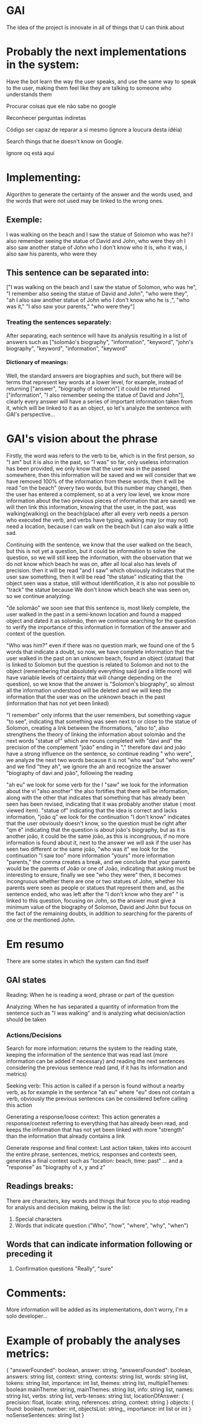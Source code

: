 # GAI
The idea of the project is innovate in all of things that U can think about

<h1>Probably the next implementations in the system:</h1>
<p>Have the bot learn the way the user speaks, and use the same way to speak to the user, making them feel like they are talking to someone who understands them</p>
<p>Procurar coisas que ele não sabe no google</p>
<p>Reconhecer perguntas indiretas</p>
<p>Código ser capaz de reparar a si mesmo (ignore a loucura desta idéia)</p>
<p>Search things that he doesn't know on Google.</p>

<p>Ignore oq está aqui

<h1>Implementing:</h1>

Algorithm to generate the certainty of the answer and the words used, and the words that were not used may be linked to the wrong ones.
<h2>Exemple:</h2>
<p>I was walking on the beach and I saw the statue of Solomon who was he? I also remember seeing the statue of David and John, who were they oh I also saw another statue of John who I don't know who it is, who it was, I also saw his parents, who were they</p>
<h2>This sentence can be separated into:</h2>
<p>["I was walking on the beach and I saw the statue of Solomon, who was he", "I remember also seeing the statue of David and John", "who were they", "ah I also saw another statue of John who I don't know who he is ,", "who was it," "I also saw your parents," "who were they"]</p>
<h3>Treating the sentences separately:</h3>
<p>After separating, each sentence will have its analysis resulting in a list of answers such as ["solomão's biography", "information", "keyword", "john's biography", "keyword", "information", "keyword"</p>
<h4>Dictionary of meanings:</h4>
<p>Well, the standard answers are biographies and such, but there will be terms that represent key words at a lower level, for example, instead of returning ["answer", "biography of solomon"] it could be returned ["information", "I also remember seeing the statue of David and John"], clearly every answer will have a series of important information taken from it, which will be linked to it as an object, so let's analyze the sentence with GAI's perspective...</p>
<h1>GAI's vision about the phrase</h1>
<p>Firstly, the word was refers to the verb to be, which is in the first person, so "I am" but it is also in the past, so "I was" so far, only useless information has been provided, we only know that the user was in the passed somewhere, then this information will be saved and we will consider that we have removed 100% of the information from these words, then it will be read "on the beach" (every two words, but this number may change), then the user has entered a complement, so at a very low level, we know more information about the two previous pieces of information that are saved) we will then link this information, knowing that the user, in the past, was walking(walking) on ​​the beach(place) after all every verb needs a person who executed the verb, and verbs have typing, walking may (or may not) need a location, because I can walk on the beach but I can also walk a little sad.</p>
<p>Continuing with the sentence, we know that the user walked on the beach, but this is not yet a question, but it could be information to solve the question, so we will still keep the information, with the observation that we do not know which beach he was on, after all local also has levels of precision. then it will be read "and I saw" which obviously indicates that the user saw something, then it will be read "the statue" indicating that the object seen was a statue, still without identification, it is also not possible to "track" the statue because We don't know which beach she was seen on, so we continue analyzing.</p>
<p>"de solomão" we soon see that this sentence is, most likely complete, the user walked in the past in a semi-known location and found a mapped object and dated it as solomão, then we continue searching for the question to verify the importance of this information in formation of the answer and context of the question.</p>
<p>"Who was him?" even if there was no question mark, we found one of the 5 words that indicate a doubt, so now, we have complete information that the user walked in the past on an unknown beach, found an object (statue) that is linked to Solomon but the question is related to Solomon and not to the object (remembering that absolutely everything said (and a little more) will have variable levels of certainty that will change depending on the question), so we know that the answer is "Solomon's biography", so almost all the information understood will be deleted and we will keep the information that the user was on the unknown beach in the past (information that has not yet been linked)</p>
<p>"I remember" only informs that the user remembers, but something vague "to see", indicating that something was seen next to or close to the statue of Solomon, creating a link between the ifnormations, "also to", also strengthens the theory of linking the information about solomão and the next words "statue of" which are nouns completed with "davi and" the precision of the complement "joão" ending in "," therefore davi and joão have a strong influence on the sentence, so continue reading " who were", we analyze the next two words because it is not "who was" but "who were" and we find "they ah", we ignore the ah and recognize the answer "biography of davi and joão", following the reading</p>
<p>"ah eu" we look for some verb for the I "saw" we look for the information about the vi "also another" the also fortifies that there will be information, along with the other that indicates that something that has already been seen has been revised, indicating that it was probably another statue ( most viewed item). "statue of" indicating that the idea is correct and lacks information, "joão q" we look for the continuation "I don't know" indicates that the user obviously doesn't know, so the question must be right after "qm é" indicating that the question is about joão's biography, but as it is another joão, it could be the same joão, as this is incongruous, if no more information is found about it, next to the answer we will ask if the user has seen two different or the same joão, "who was it" we look for the continuation "I saw too" more information "yours" more information "parents," the comma creates a break, and we conclude that your parents would be the parents of João or one of João, indicating that asking must be interesting to ensure, finally we see "who they were" then, it becomes incongruous whether there are one or two statues of John, whether his parents were seen as people or statues that represent them and, as the sentence ended, who was left after the "I don't know who they are" " is linked to this question, focusing on John, so the answer must give a minimum value of the biography of Solomon, David and John but focus on the fact of the remaining doubts, in addition to searching for the parents of one or the mentioned John.</p>
<h1>Em resumo</h1>
<p>There are some states in which the system can find itself</p>
<h2>GAI states</h2>
<p>Reading: When he is reading a word, phrase or part of the question</p>
<p>Analyzing: When he has separated a quantity of information from the sentence such as "I was walking" and is analyzing what decision/action should be taken</p>
<h3>Actions/Decisions</h3>
<p>Search for more information: returns the system to the reading state, keeping the information of the sentence that was read last (more information can be added if necessary) and reading the next sentences considering the previous sentence read (and, if it has its information and metrics)</p>
<p>Seeking verb: This action is called if a person is found without a nearby verb, as for example in the sentence "ah eu" where "eu" does not contain a verb, obviously the previous sentences can be considered before calling this action</p>
<p>Generating a response/loose context: This action generates a response/context referring to everything that has already been read, and keeps the information that has not yet been linked with more "strength" than the information that already contains a link</p>
<p>Generate response and final context: Last action taken, takes into account the entire phrase, sentences, metrics, responses and contexts seen, generates a final context such as "location: beach, time: past" ... and a "response" as "biography of x, y and z"</p>
<h2>Readings breaks:</h2>
<p>There are characters, key words and things that force you to stop reading for analysis and decision making, below is the list:</p>
<ol>
  <li>Special characters</li>
  <li>Words that indicate question ("Who", "how", "where", "why", "when")</li>
</ol>
<h2>Words that can indicate information following or preceding it</h2>
<ol>
  <li>Confirmation questions "Really", "sure"</li>
</ol>
<h1>Comments:</h1>
<p>More information will be added as its implementations, don't worry, I'm a solo developer...</p>

<h1>Example of probably the analyses metrics:</h1>
<p>
  {
    "answerFounded": boolean,
    answer: string,
    "answersFounded": boolean,
    answers: string list,
    context: string,
    contexts: string list,
    words: string list,
    tokens: string list,
    importance: int list,
    themes: string list,
    multipleThemes: boolean
    mainTheme: string,
    mainThemes: string list,
    info: string list,
    names: string list,
    verbs: string list,
    verb-tenses: string list,
    locationOfAnswer: {
      precision: float,
      locate: string,
      references: string,
      context: string
      }
    objects: {
      found: boolean,
      number: int,
      objectsList: string,,
      importance: int list or int
    }
    noSenseSentences: string list
  }
</p>

